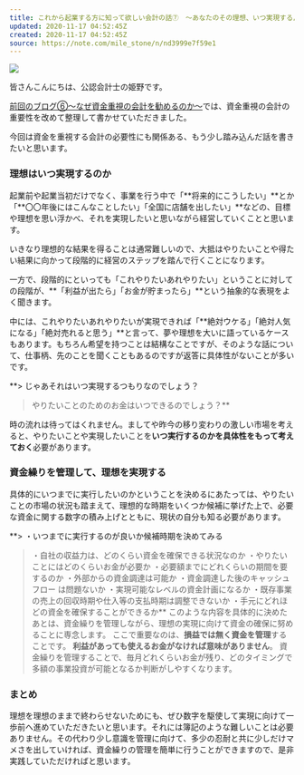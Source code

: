 ```yaml
---
title: これから起業する方に知って欲しい会計の話⑦　〜あなたのその理想、いつ実現するんですか？〜｜shogo himeno｜note
updated: 2020-11-17 04:52:45Z
created: 2020-11-17 04:52:45Z
source: https://note.com/mile_stone/n/nd3999e7f59e1
---
```


![](https://assets.st-note.com/production/uploads/images/38914809/rectangle_large_type_2_82efacd1d2de94fa96169caa8e183200.png?fit=bounds&quality=60&width=1280)

皆さんこんにちは、公認会計士の姫野です。

[前回のブログ⑥〜なぜ資金重視の会計を勧めるのか〜](https://note.com/mile_stone/n/nb6408ff44cc6)では、資金重視の会計の重要性を改めて整理して書かせていただきました。

今回は資金を重視する会計の必要性にも関係ある、もう少し踏み込んだ話を書きたいと思います。

### 理想はいつ実現するのか

起業前や起業当初だけでなく、事業を行う中で「**将来的にこうしたい」**とか「**〇〇年後にはこんなことしたい」「全国に店舗を出したい」**などの、目標や理想を思い浮かべ、それを実現したいと思いながら経営していくことと思います。

いきなり理想的な結果を得ることは通常難しいので、大抵はやりたいことや得たい結果に向かって段階的に経営のステップを踏んで行くことになります。

一方で、段階的にといっても「これやりたいあれやりたい」ということに対しての段階が、**「利益が出たら」「お金が貯まったら」**という抽象的な表現をよく聞きます。

中には、これやりたいあれやりたいが実現できれば「**絶対ウケる」「絶対人気になる」「絶対売れると思う」**と言って、夢や理想を大いに語っているケースもあります。もちろん希望を持つことは結構なことですが、そのような話について、仕事柄、先のことを聞くこともあるのですが返答に具体性がないことが多いです。

**> じゃあそれはいつ実現するつもりなのでしょう？
> やりたいことのためのお金はいつできるのでしょう？**

時の流れは待ってはくれません。ましてや昨今の移り変わりの激しい市場を考えると、やりたいことや実現したいことを**いつ実行するのかを具体性をもって考えておく**必要があります。

### 資金繰りを管理して、理想を実現する

具体的にいつまでに実行したいのかということを決めるにあたっては、やりたいことの市場の状況も踏まえて、理想的な時期をいくつか候補に挙げた上で、必要な資金に関する数字の積み上げとともに、現状の自分も知る必要があります。

**> ・いつまでに実行するのが良いか候補時期を決めてみる
> ・自社の収益力は、どのくらい資金を確保できる状況なのか
> ・やりたいことにはどのくらいお金が必要か
> ・必要額までにどれくらいの期間を要するのか
> ・外部からの資金調達は可能か
> ・資金調達した後のキャッシュフロー は問題ないか
> ・実現可能なレベルの資金計画になるか
> ・既存事業の売上の回収時期や仕入等の支払時期は調整できないか
> ・手元にどれほどの資金を確保することができるか**
このような内容を具体的に決めたあとは、資金繰りを管理しながら、理想の実現に向けて資金の確保に努めることに専念します。
ここで重要なのは、**損益では無く資金を管理**することです。
**利益があっても使えるお金がなければ意味がありません**。
資金繰りを管理することで、毎月どれくらいお金が残り、どのタイミングで多額の事業投資が可能となるか判断がしやすくなります。

### まとめ

理想を理想のままで終わらせないためにも、ぜひ数字を駆使して実現に向けて一歩前へ進めていただきたいと思います。それには簿記のような難しいことは必要ありません。その代わり少し意識を管理に向けて、多少の忍耐と共に少しだけマメさを出していければ、資金繰りの管理を簡単に行うことができますので、是非実践していただければと思います。
